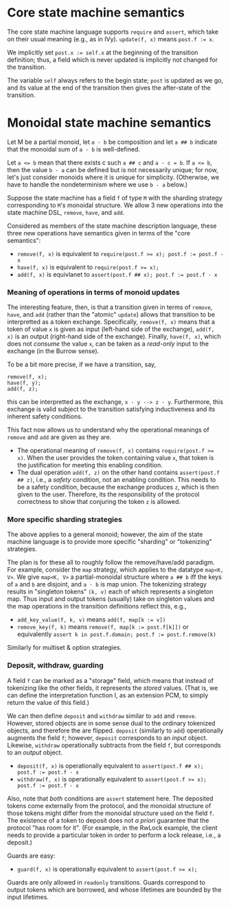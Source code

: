 # Core state machine semantics

The core state machine language supports `require` and `assert`, which take on their usual meaning (e.g., as in IVy). `update(f, x)` means `post.f := x`.

We implicitly set `post.x := self.x` at the beginning of the transition definition; thus, a field which is never updated is implicitly not changed for the transition.

The variable `self` always refers to the begin state; `post` is updated as we go, and its value at the end of the transition then gives the after-state of the transition.

# Monoidal state machine semantics

Let M be a partial monoid, let `a · b` be composition and let `a ## b` indicate that the monoidal sum of `a · b` is well-defined.

Let `a <= b` mean that there exists c such `a ## c` and `a · c = b`. If `a <= b`, then the value `b - a` can be defined but is not necessarily unique; for now, let's just consider monoids where it is unique for simplicity. (Otherwise, we have to handle the nondeterminism where we use `b - a` below.)

Suppose the state machine has a field `f` of type `M` with the sharding strategy corresponding to `M`'s monoidal structure. We allow 3 new operations into the state machine DSL, `remove`, `have`, and `add`.

Considered as members of the state machine description language, these three new operations have semantics given in terms of the "core semantics":

 * `remove(f, x)` is equivalent to `require(post.f >= x); post.f := post.f - x`
 * `have(f, x)` is equivalent to `require(post.f >= x);`
 * `add(f, x)` is equivlanet to `assert(post.f ## x); post.f := post.f · x`

### Meaning of operations in terms of monoid updates

The interesting feature, then, is that a transition given in terms of `remove`, `have`, and `add` (rather than the "atomic" `update`) allows that transition to be interpretted as a token exchange. Specifically, `remove(f, x)` means that a token of value `x` is given as input (left-hand side of the exchange), `add(f, x)` is an output (right-hand side of the exchange). Finally, `have(f, x)`, which does not _consume_ the value `x`, can be taken as a _read-only_ input to the exchange (in the Burrow sense). 

To be a bit more precise, if we have a transition, say,

```
remove(f, x);
have(f, y);
add(f, z);
```

this can be interpretted as the exchange, `x · y --> z · y`. Furthermore, this exchange is valid subject to the transition satisfying inductiveness and its inherent safety conditions.

This fact now allows us to understand why the operational meanings of `remove` and `add` are given as they are.

 * The operational meaning of `remove(f, x)` contains `require(post.f >= x)`. When the user provides the token containing value `x`, that token is the justification for meeting this enabling condition.
 * The dual operation `add(f, z)` on the other hand contains `assert(post.f ## z)`, i.e., a _safety_ condition, not an enabling condition. This needs to be a safety condition, because the exchange produces `z`, which is then given to the user. Therefore, its the responsibility of the protocol correctness to show that conjuring the token `z` is allowed.

### More specific sharding strategies

The above applies to a general monoid; however, the aim of the state machine language is to provide more specific "sharding" or "tokenizing" strategies.

The plan is for these all to roughly follow the remove/have/add paradigm. For example, consider the `map` strategy, which applies to the datatype `map<K, V>`. We give `map<K, V>` a partial-monoidal structure where `a ## b` iff the keys of `a` and `b` are disjoint, and `a · b` is map union. The tokenizing strategy results in "singleton tokens" `(k, v)` each of which represents a singleton map. Thus input and output tokens (usually) take on singleton values and the map operations in the transition definitions reflect this, e.g.,

 * `add_key_value(f, k, v)` means `add(f, map[k := v])`
 * `remove_key(f, k)` means `remove(f, map[k := post.f[k]])` or equivalently `assert k in post.f.domain; post.f := post.f.remove(k)`

Similarly for multiset & option strategies.

### Deposit, withdraw, guarding

A field `f` can be marked as a "storage" field, which means that instead of tokenizing like the other fields, it represents the _stored_ values. (That is, we can define the interpretation function I, as an extension PCM, to simply return the value of this field.)

We can then define `deposit` and `withdraw` similar to `add` and `remove`. However, stored objects are in some sense dual to the ordinary tokenized objects, and therefore the  are flipped. `deposit` (similarly to `add`) operationally augments the field `f`; however, `deposit` corresponds to an _input_ object. Likewise, `withdraw` operationally subtracts from the field `f`, but corresponds to an _output_ object.

 * `deposit(f, x)` is operationally equivalent to `assert(post.f ## x); post.f := post.f · x`
 * `withdraw(f, x)` is operationally equivalent to `assert(post.f >= x); post.f := post.f - x`

Also, note that _both_ conditions are `assert` statement here. The deposited tokens come externally from the protocol, and the monoidal structure of those tokens might differ from the monoidal structure used on the field `f`. The existence of a token to deposit does not _a priori_ guarantee that the protocol "has room for it". (For example, in the RwLock example, the client needs to provide a particular token in order to perform a lock release, i.e., a deposit.)

Guards are easy:

 * `guard(f, x)` is operationally equivalent to `assert(post.f >= x);`
 
Guards are only allowed in `readonly` transitions. Guards correspond to output tokens which are borrowed, and whose lifetimes are bounded by the input lifetimes.
